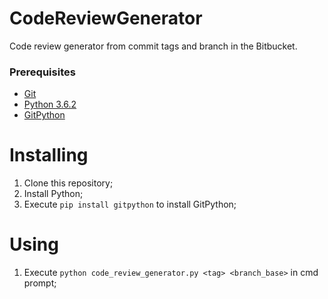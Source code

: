 # CodeReviewGenerator

Code review generator from commit tags and branch in the Bitbucket.

### Prerequisites
- [Git](https://git-scm.com/)
- [Python 3.6.2](https://www.python.org/ftp/python/3.6.2/python-3.6.2-amd64.exe)
- [GitPython](https://gitpython.readthedocs.io/en/stable/index.html)

# Installing
1. Clone this repository; 
2. Install Python;
3. Execute `pip install gitpython` to install GitPython;

# Using
1. Execute `python code_review_generator.py <tag> <branch_base>` in cmd prompt;
